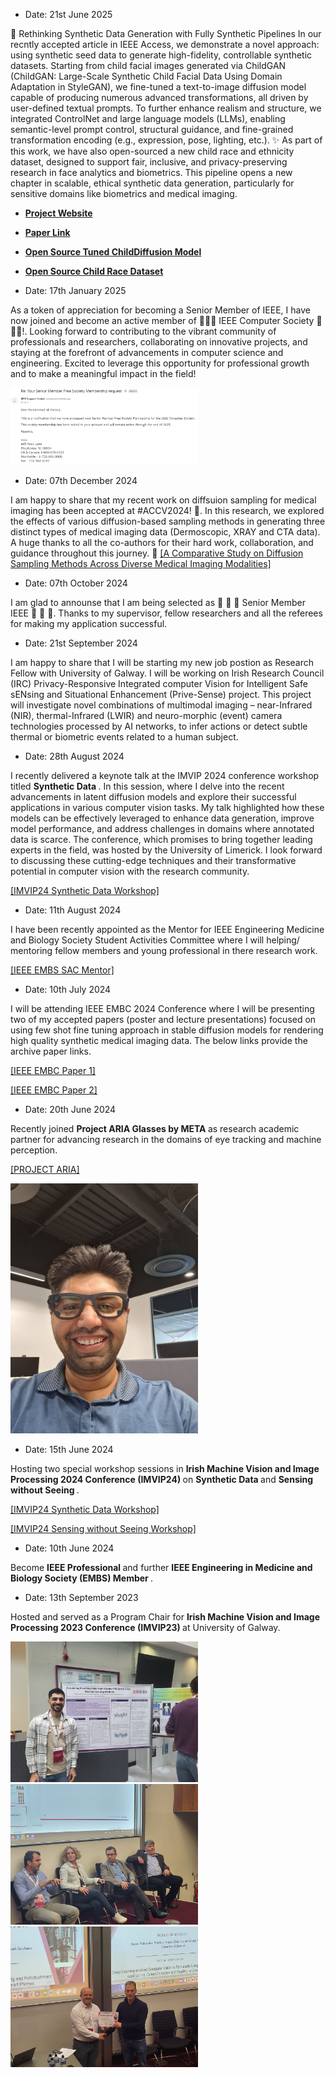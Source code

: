 - Date: 21st June 2025
  
🚀 Rethinking Synthetic Data Generation with Fully Synthetic Pipelines
In our recntly accepted article in IEEE Access, we demonstrate a novel approach: using synthetic seed data to generate high-fidelity, controllable synthetic datasets. Starting from child facial images generated via ChildGAN (ChildGAN: Large-Scale Synthetic Child Facial Data Using Domain Adaptation in StyleGAN), we fine-tuned a text-to-image diffusion model capable of producing numerous advanced transformations, all driven by user-defined textual prompts. To further enhance realism and structure, we integrated ControlNet and large language models (LLMs), enabling semantic-level prompt control, structural guidance, and fine-grained transformation encoding (e.g., expression, pose, lighting, etc.).
✨ As part of this work, we have also open-sourced a new child race and ethnicity dataset, designed to support fair, inclusive, and privacy-preserving research in face analytics and biometrics.
This pipeline opens a new chapter in scalable, ethical synthetic data generation, particularly for sensitive domains like biometrics and medical imaging. 
- **[Project Website](https://lnkd.in/eSkGuR4P)**
- **[Paper Link](https://lnkd.in/eiVy-n-J)**
- **[Open Source Tuned ChildDiffusion Model](https://lnkd.in/eVUqqHvK)**
- **[Open Source Child Race Dataset](https://lnkd.in/e-tXtx5Y)**


- Date: 17th January 2025
  
As a token of appreciation for becoming a Senior Member of IEEE, I have now joined and become an active member of 🚀🚀🚀 IEEE Computer Society 🚀🚀🚀!. Looking forward to contributing to the vibrant community of professionals and researchers, collaborating on innovative projects, and staying at the forefront of advancements in computer science and engineering. Excited to leverage this opportunity for professional growth and to make a meaningful impact in the field!

 <img src="/static/assets/img/IEEE-Comp.PNG" alt="drawing" width="300"/>

- Date: 07th December 2024

I am happy to share that my recent work on diffsuion sampling for medical imaging has been accepted at #ACCV2024! 🎉. In this research, we explored the effects of various diffusion-based sampling methods in generating three distinct types of medical imaging data (Dermoscopic, XRAY and CTA data). A huge thanks to all the co-authors for their hard work, collaboration, and guidance throughout this journey. 🙌
</strong> [[A Comparative Study on Diffusion Sampling Methods Across Diverse Medical Imaging Modalities]](https://openaccess.thecvf.com/content/ACCV2024W/GAISynMeD/html/Farooq_A_Comparative_Study_on_Diffusion_Sampling_Methods_Across_Diverse_Medical_ACCVW_2024_paper.html)

- Date: 07th October 2024

I am glad to announse that I am being selected as  🚀 🚀 🚀 Senior Member IEEE  🚀 🚀 🚀. Thanks to my supervisor, fellow researchers and all the referees for making my application successful.
  
- Date: 21st September 2024

I am happy to share that I will be starting my new job postion as Research Fellow with University of Galway. I will be working on Irish Research Council (IRC) Privacy-Responsive Integrated computer Vision for Intelligent Safe sENsing and Situational Enhancement (Prive-Sense) project. This project will investigate novel combinations of multimodal imaging – near-Infrared (NIR), thermal-Infrared (LWIR) and neuro-morphic (event) camera technologies processed by AI networks, to infer actions or detect subtle thermal or biometric events related to a human subject. 

- Date: 28th August 2024

I recently delivered a keynote talk at the IMVIP 2024 conference workshop titled <strong>Synthetic Data </strong>. In this session, where I delve into the recent advancements in latent diffusion models and explore their successful applications in various computer vision tasks. My talk highlighted how these models can be effectively leveraged to enhance data generation, improve model performance, and address challenges in domains where annotated data is scarce. The conference, which promises to bring together leading experts in the field, was hosted by the University of Limerick. I look forward to discussing these cutting-edge techniques and their transformative potential in computer vision with the research community.

 </strong> [[IMVIP24 Synthetic Data Workshop]](https://sites.google.com/view/imvip2024/special-sessions/workshop-synthetic-data)

- Date: 11th August 2024

I have been recently appointed as the Mentor for IEEE Engineering Medicine and Biology Society Student Activities Committee where I will helping/ mentoring fellow members and young professional in there research work.

</strong> [[IEEE EMBS SAC Mentor]](https://drive.google.com/file/d/1t82UDKP5FGBjHDLJz3FL0MbHOw3v8IgA/view?usp=drive_link)

- Date: 10th July 2024

I will be attending IEEE EMBC 2024 Conference where I will be presenting two of my accepted papers (poster and lecture presentations) focused on using few shot fine tuning approach in stable diffusion models for rendering high quality synthetic medical imaging data. The below links provide the archive paper links.

   </strong> [[IEEE EMBC Paper 1]](https://arxiv.org/abs/2401.05159)
 
   </strong> [[IEEE EMBC Paper 2]](https://arxiv.org/abs/2402.06969)
  
- Date: 20th June 2024

Recently joined <strong>Project ARIA Glasses by META </strong> as research academic partner for advancing research in the domains of eye tracking and machine perception.

  </strong> [[PROJECT ARIA]](https://www.projectaria.com/)

  <img src="/static/assets/img/Aria.jpeg" alt="drawing" width="300"/>

  <br>

- Date: 15th June 2024

Hosting two special workshop sessions in <strong>Irish Machine Vision and Image Processing 2024 Conference (IMVIP24) </strong> on <strong>Synthetic Data </strong> and <strong>Sensing without Seeing </strong>. 

  </strong> [[IMVIP24 Synthetic Data Workshop]](https://sites.google.com/view/imvip2024/special-sessions/workshop-synthetic-data)
  
  </strong> [[IMVIP24 Sensing without Seeing Workshop]](https://sites.google.com/view/imvip2024/special-sessions/workshop-sensing-without-seeing)

 - Date: 10th June 2024

 Become <strong>IEEE Professional </strong> and further <strong>IEEE Engineering in Medicine and Biology Society (EMBS) Member </strong>.
  
- Date: 13th September 2023
  
Hosted and served as a Program Chair for <strong>Irish Machine Vision and Image Processing 2023 Conference (IMVIP23) </strong> at University of Galway.
  
  <img src="/static/assets/img/IMVIP23-5.jpg" alt="drawing" width="300"/>
  <img src="/static/assets/img/IMVIP23-6.jpg" alt="drawing" width="300"/>
  <img src="/static/assets/img/IMVIP23-7.jpg" alt="drawing" width="300"/>
  
  

